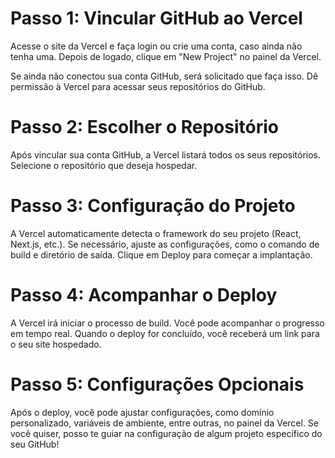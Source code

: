 # Passo 1: Vincular GitHub ao Vercel

Acesse o site da Vercel e faça login ou crie uma conta, caso ainda não tenha uma.
Depois de logado, clique em "New Project" no painel da Vercel.

Se ainda não conectou sua conta GitHub, será solicitado que faça isso. Dê permissão à Vercel para acessar seus repositórios do GitHub.

# Passo 2: Escolher o Repositório

Após vincular sua conta GitHub, a Vercel listará todos os seus repositórios.
Selecione o repositório que deseja hospedar.

# Passo 3: Configuração do Projeto

A Vercel automaticamente detecta o framework do seu projeto (React, Next.js, etc.). Se necessário, ajuste as configurações, como o comando de build e diretório de saída.
Clique em Deploy para começar a implantação.

# Passo 4: Acompanhar o Deploy

A Vercel irá iniciar o processo de build. Você pode acompanhar o progresso em tempo real.
Quando o deploy for concluído, você receberá um link para o seu site hospedado.

# Passo 5: Configurações Opcionais

Após o deploy, você pode ajustar configurações, como domínio personalizado, variáveis de ambiente, entre outras, no painel da Vercel.
Se você quiser, posso te guiar na configuração de algum projeto específico do seu GitHub!


